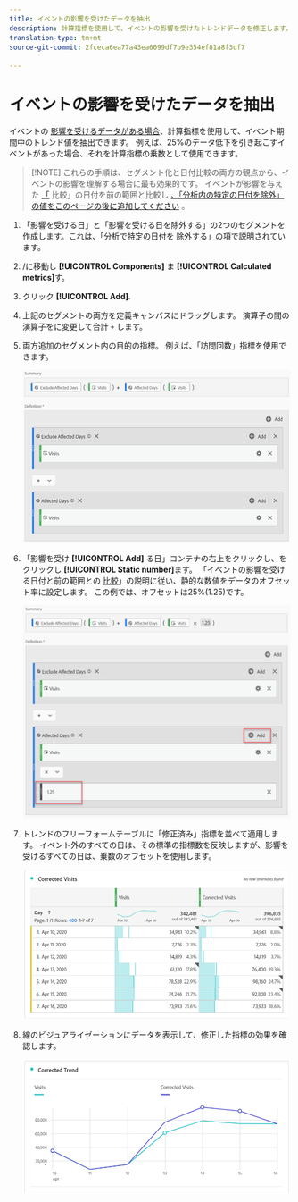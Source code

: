 ```yaml
---
title: イベントの影響を受けたデータを抽出
description: 計算指標を使用して、イベントの影響を受けたトレンドデータを修正します。
translation-type: tm+mt
source-git-commit: 2fceca6ea77a43ea6099df7b9e354ef81a8f3df7

---
```



# イベントの影響を受けたデータを抽出

イベントの [影響を受けるデータがある場合](overview.md)、計算指標を使用して、イベント期間中のトレンド値を抽出できます。 例えば、25%のデータ低下を引き起こすイベントがあった場合、それを計算指標の乗数として使用できます。

>[!NOTE] これらの手順は、セグメント化と日付比較の両方の観点から、イベントの影響を理解する場合に最も効果的です。 イベントが影響を与えた [「](compare-dates.md) 比較」の日付を前の範囲と比較し [、「分析内の特定の日付を除外」の値をこのページの後に追加してください](segments.md) 。

1. 「影響を受ける日」と「影響を受ける日を除外する」の2つのセグメントを作成します。これは、「分析で特定の日付を [除外する](segments.md)」の項で説明されています。
2. /に移動し **[!UICONTROL Components]** ま **[!UICONTROL Calculated metrics]**&#x200B;す。
3. クリック **[!UICONTROL Add]**.
4. 上記のセグメントの両方を定義キャンバスにドラッグします。 演算子の間の演算子をに変更して合計 `+` します。
5. 両方追加のセグメント内の目的の指標。 例えば、「訪問回数」指標を使用できます。

   ![セグメントビルダー](assets/event_segment_builder.png)

6. 「影響を受け **[!UICONTROL Add]** る日」コンテナの右上をクリックし、をクリックし **[!UICONTROL Static number]**&#x200B;ます。 「イベントの影響を受ける日付と前の範囲との [比較](compare-dates.md)」の説明に従い、静的な数値をデータのオフセット率に設定します。 この例では、オフセットは25%(1.25)です。

   ![静的数](assets/event_static_number.png)

7. トレンドのフリーフォームテーブルに「修正済み」指標を並べて適用します。 イベント外のすべての日は、その標準の指標数を反映しますが、影響を受けるすべての日は、乗数のオフセットを使用します。

   ![修正指標](assets/event_corrected.png)

8. 線のビジュアライゼーションにデータを表示して、修正した指標の効果を確認します。

   ![修正行](assets/event_line.png)
